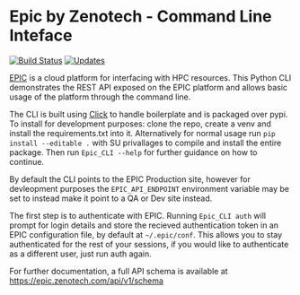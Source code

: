 # Epic by Zenotech - Command Line Inteface
[![Build
Status](https://travis-ci.org/zenotech/epic-cli.svg?branch=master)](https://travis-ci.org/zenotech/epic-cli) [![Updates](https://pyup.io/repos/github/zenotech/epic-cli/shield.svg)](https://pyup.io/repos/github/zenotech/epic-cli/)

[EPIC](epic.zenotech.com) is a cloud platform for interfacing with HPC resources. This Python CLI demonstrates the REST API exposed on the EPIC platform and allows basic usage of the platform through the command line.

The CLI is built using [Click](http://click.pocoo.org/6/) to handle boilerplate and is packaged over pypi. To install for development purposes: clone the repo, create a venv and install the requirements.txt into it. Alternatively for normal usage run `pip install --editable .` with SU privallages to compile and install the entire package. Then run `Epic_CLI --help` for further guidance on how to continue.

By default the CLI points to the EPIC Production site, however for devleopment purposes the `EPIC_API_ENDPOINT` environment variable may be set to instead make it point to a QA or Dev site instead.

The first step is to authenticate with EPIC. Running `Epic_CLI auth` will prompt for login details and store the recieved authentication token in an EPIC configuration file, by default at `~/.epic/conf`. This allows you to stay authenticated for the rest of your sessions, if you would like to authenticate as a different user, just run auth again.



For further documentation, a full API schema is available at https://epic.zenotech.com/api/v1/schema 
